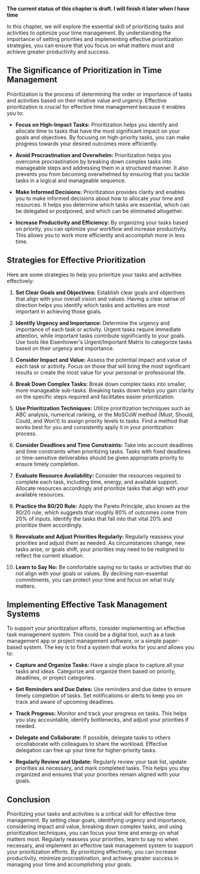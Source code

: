 **The current status of this chapter is draft. I will finish it later when I have time**

In this chapter, we will explore the essential skill of prioritizing tasks and activities to optimize your time management. By understanding the importance of setting priorities and implementing effective prioritization strategies, you can ensure that you focus on what matters most and achieve greater productivity and success.

The Significance of Prioritization in Time Management
-----------------------------------------------------

Prioritization is the process of determining the order or importance of tasks and activities based on their relative value and urgency. Effective prioritization is crucial for effective time management because it enables you to:

* **Focus on High-Impact Tasks:** Prioritization helps you identify and allocate time to tasks that have the most significant impact on your goals and objectives. By focusing on high-priority tasks, you can make progress towards your desired outcomes more efficiently.

* **Avoid Procrastination and Overwhelm:** Prioritization helps you overcome procrastination by breaking down complex tasks into manageable steps and addressing them in a structured manner. It also prevents you from becoming overwhelmed by ensuring that you tackle tasks in a logical and manageable sequence.

* **Make Informed Decisions:** Prioritization provides clarity and enables you to make informed decisions about how to allocate your time and resources. It helps you determine which tasks are essential, which can be delegated or postponed, and which can be eliminated altogether.

* **Increase Productivity and Efficiency:** By organizing your tasks based on priority, you can optimize your workflow and increase productivity. This allows you to work more efficiently and accomplish more in less time.

Strategies for Effective Prioritization
---------------------------------------

Here are some strategies to help you prioritize your tasks and activities effectively:

1. **Set Clear Goals and Objectives:** Establish clear goals and objectives that align with your overall vision and values. Having a clear sense of direction helps you identify which tasks and activities are most important in achieving those goals.

2. **Identify Urgency and Importance:** Determine the urgency and importance of each task or activity. Urgent tasks require immediate attention, while important tasks contribute significantly to your goals. Use tools like Eisenhower's Urgent/Important Matrix to categorize tasks based on their urgency and importance.

3. **Consider Impact and Value:** Assess the potential impact and value of each task or activity. Focus on those that will bring the most significant results or create the most value for your personal or professional life.

4. **Break Down Complex Tasks:** Break down complex tasks into smaller, more manageable sub-tasks. Breaking tasks down helps you gain clarity on the specific steps required and facilitates easier prioritization.

5. **Use Prioritization Techniques:** Utilize prioritization techniques such as ABC analysis, numerical ranking, or the MoSCoW method (Must, Should, Could, and Won't) to assign priority levels to tasks. Find a method that works best for you and consistently apply it in your prioritization process.

6. **Consider Deadlines and Time Constraints:** Take into account deadlines and time constraints when prioritizing tasks. Tasks with fixed deadlines or time-sensitive deliverables should be given appropriate priority to ensure timely completion.

7. **Evaluate Resource Availability:** Consider the resources required to complete each task, including time, energy, and available support. Allocate resources accordingly and prioritize tasks that align with your available resources.

8. **Practice the 80/20 Rule:** Apply the Pareto Principle, also known as the 80/20 rule, which suggests that roughly 80% of outcomes come from 20% of inputs. Identify the tasks that fall into that vital 20% and prioritize them accordingly.

9. **Reevaluate and Adjust Priorities Regularly:** Regularly reassess your priorities and adjust them as needed. As circumstances change, new tasks arise, or goals shift, your priorities may need to be realigned to reflect the current situation.

10. **Learn to Say No:** Be comfortable saying no to tasks or activities that do not align with your goals or values. By declining non-essential commitments, you can protect your time and focus on what truly matters.

Implementing Effective Task Management Systems
----------------------------------------------

To support your prioritization efforts, consider implementing an effective task management system. This could be a digital tool, such as a task management app or project management software, or a simple paper-based system. The key is to find a system that works for you and allows you to:

* **Capture and Organize Tasks:** Have a single place to capture all your tasks and ideas. Categorize and organize them based on priority, deadlines, or project categories.

* **Set Reminders and Due Dates:** Use reminders and due dates to ensure timely completion of tasks. Set notifications or alerts to keep you on track and aware of upcoming deadlines.

* **Track Progress:** Monitor and track your progress on tasks. This helps you stay accountable, identify bottlenecks, and adjust your priorities if needed.

* **Delegate and Collaborate:** If possible, delegate tasks to others orcollaborate with colleagues to share the workload. Effective delegation can free up your time for higher-priority tasks.

* **Regularly Review and Update:** Regularly review your task list, update priorities as necessary, and mark completed tasks. This helps you stay organized and ensures that your priorities remain aligned with your goals.

Conclusion
----------

Prioritizing your tasks and activities is a critical skill for effective time management. By setting clear goals, identifying urgency and importance, considering impact and value, breaking down complex tasks, and using prioritization techniques, you can focus your time and energy on what matters most. Regularly reassess your priorities, learn to say no when necessary, and implement an effective task management system to support your prioritization efforts. By prioritizing effectively, you can increase productivity, minimize procrastination, and achieve greater success in managing your time and accomplishing your goals.
